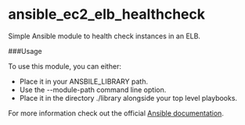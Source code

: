# ansible_ec2_elb_healthcheck

Simple Ansible module to health check instances in an ELB.

###Usage

To use this module, you can either:

* Place it in your ANSBILE_LIBRARY path.
* Use the --module-path command line option.
* Place it in the directory ./library alongside your top level playbooks.

For more information check out the official [Ansible documentation](http://docs.ansible.com/developing_modules.html "Developing Modules").
